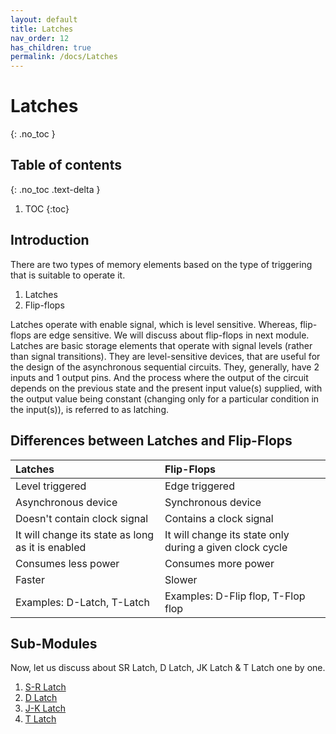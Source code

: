 ```yaml
---
layout: default
title: Latches
nav_order: 12
has_children: true
permalink: /docs/Latches
---
```


# Latches
{: .no_toc }

## Table of contents
{: .no_toc .text-delta }

1. TOC
{:toc}

## Introduction

There are two types of memory elements based on the type of triggering that is suitable to operate it.

1. Latches
1. Flip-flops

Latches operate with enable signal, which is level sensitive. 
Whereas, flip-flops are edge sensitive. 
We will discuss about flip-flops in next module. 
Latches are basic storage elements that operate with signal levels (rather than signal transitions). They are level-sensitive devices, that are useful for the design of the asynchronous sequential circuits. They, generally, have 2 inputs and 1 output pins. And the process where the output of the circuit depends on the previous state and the present input value(s) supplied, with the output value being constant (changing only for a particular condition in the input(s)), is referred to as latching.

## Differences between Latches and Flip-Flops


| Latches       | Flip-Flops     |
|:------------|:--------------|
| Level triggered | Edge triggered |
| Asynchronous device | Synchronous device |
| Doesn't contain clock signal | Contains a clock signal |
| It will change its state as long as it is enabled | It will change its state only during a given clock cycle |
| Consumes less power | Consumes more power |
| Faster | Slower |
| Examples: D-Latch, T-Latch | Examples: D-Flip flop, T-Flop flop |

## Sub-Modules

Now, let us discuss about SR Latch, D Latch, JK Latch & T Latch one by one.

1. [S-R Latch](https://learn.circuitverse.org/docs/Latches/sr_latch.html)
2. [D Latch](https://learn.circuitverse.org/docs/Latches/d_latch.html)
3. [J-K Latch](https://learn.circuitverse.org/docs/Latches/jk_latch.html)
4. [T Latch](https://learn.circuitverse.org/docs/Latches/t_latch.html) 